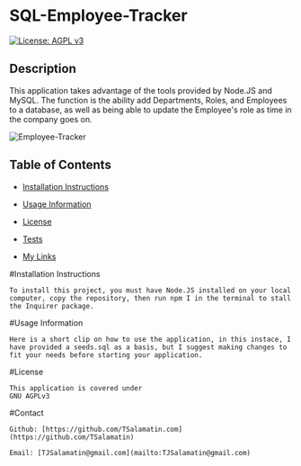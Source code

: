 # SQL-Employee-Tracker
[![License: AGPL v3](https://img.shields.io/badge/License-AGPL_v3-blue.svg)](https://www.gnu.org/licenses/agpl-3.0)

## Description
    
This application takes advantage of the tools provided by Node.JS and MySQL. The function is the ability add Departments, Roles, and Employees to a database, as well as being able to update the Employee's role as time in the company goes on.

 ![Employee-Tracker](https://github.com/TSalamatin/SQL-Employee-Tracker/blob/main/assets/128180862/170bfcaf-861a-44cf-8f55-e00ac013dec9.png)

 
## Table of Contents
    
- [Installation Instructions](#installation-instructions)

- [Usage Information](#usage-information)

- [License](#license)

- [Tests](#tests)

- [My Links](#contact)

    
#Installation Instructions
    
    To install this project, you must have Node.JS installed on your local computer, copy the repository, then run npm I in the terminal to stall the Inquirer package. 
    
#Usage Information
    
    Here is a short clip on how to use the application, in this instace, I have provided a seeds.sql as a basis, but I suggest making changes to fit your needs before starting your application. 
  

    
#License
    
    This application is covered under
    GNU AGPLv3
      
    
#Contact

    Github: [https://github.com/TSalamatin.com](https://github.com/TSalamatin)

    Email: [TJSalamatin@gmail.com](mailto:TJSalamatin@gmail.com)
    
